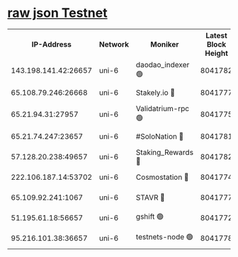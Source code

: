 [raw json Testnet](https://rpc-check.junot.stavr.tech/junot/rpc-junot-result.json)
=


<table><tr><th>IP-Address</th><th>Network</th><th>Moniker</th><th>Latest Block Height</th><th>Earliest Block Height</th><th>Catching Up</th><th>Tx Index</th><th>Voting Power</th><th>Scan Time</th></tr><tr><td>143.198.141.42:26657</td><td>uni-6</td><td>daodao_indexer 🟢</td><td>8041782</td><td>1</td><td>False</td><td>off</td><td>0</td><td>2024-02-16T12:44:39.525741708UTC</td></tr><tr><td>65.108.79.246:26668</td><td>uni-6</td><td>Stakely.io 🔴</td><td>8041777</td><td>1570872</td><td>False</td><td>on</td><td>1846530</td><td>2024-02-16T12:44:27.596591700UTC</td></tr><tr><td>65.21.94.31:27957</td><td>uni-6</td><td>Validatrium-rpc 🟢</td><td>8041775</td><td>2943363</td><td>False</td><td>on</td><td>0</td><td>2024-02-16T12:44:22.807069305UTC</td></tr><tr><td>65.21.74.247:23657</td><td>uni-6</td><td>#SoloNation 🔴</td><td>8041781</td><td>5208001</td><td>False</td><td>on</td><td>112</td><td>2024-02-16T12:44:38.493887883UTC</td></tr><tr><td>57.128.20.238:49657</td><td>uni-6</td><td>Staking_Rewards 🔴</td><td>8041782</td><td>6514618</td><td>False</td><td>on</td><td>1008</td><td>2024-02-16T12:44:39.831032331UTC</td></tr><tr><td>222.106.187.14:53702</td><td>uni-6</td><td>Cosmostation 🔴</td><td>8041774</td><td>7473037</td><td>False</td><td>on</td><td>109003</td><td>2024-02-16T12:44:20.413176891UTC</td></tr><tr><td>65.109.92.241:1067</td><td>uni-6</td><td>STAVR 🔴</td><td>8041777</td><td>7502372</td><td>False</td><td>on</td><td>6054</td><td>2024-02-16T12:44:27.240345660UTC</td></tr><tr><td>51.195.61.18:56657</td><td>uni-6</td><td>gshift 🟢</td><td>8041772</td><td>7691417</td><td>False</td><td>on</td><td>0</td><td>2024-02-16T12:44:08.742046917UTC</td></tr><tr><td>95.216.101.38:36657</td><td>uni-6</td><td>testnets-node 🟢</td><td>8041778</td><td>7905356</td><td>False</td><td>on</td><td>0</td><td>2024-02-16T12:44:30.002779077UTC</td></tr></table>